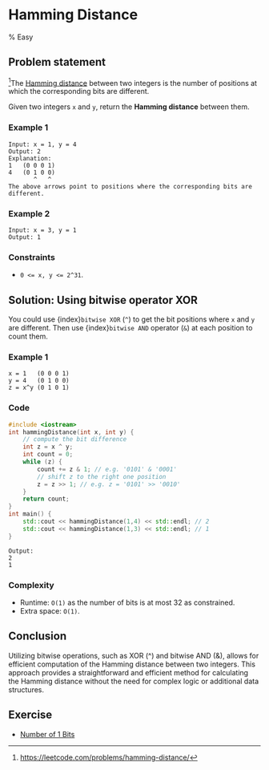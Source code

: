 # Hamming Distance
% Easy 

## Problem statement

[^url]The [Hamming distance](https://en.wikipedia.org/wiki/Hamming_distance) between two integers is the number of positions at which the corresponding bits are different.

Given two integers `x` and `y`, return the **Hamming distance** between them.

[^url]: https://leetcode.com/problems/hamming-distance/

### Example 1
```text
Input: x = 1, y = 4
Output: 2
Explanation:
1   (0 0 0 1)
4   (0 1 0 0)
       ^   ^
The above arrows point to positions where the corresponding bits are different.
```

### Example 2
```text
Input: x = 3, y = 1
Output: 1
```
 

### Constraints

* `0 <= x, y <= 2^31`.

## Solution: Using bitwise operator XOR
You could use {index}`bitwise XOR` (`^`) to get the bit positions where `x` and `y` are different. Then use {index}`bitwise AND` operator (`&`) at each position to count them.

### Example 1
```text
x = 1   (0 0 0 1)
y = 4   (0 1 0 0)
z = x^y (0 1 0 1)
```

### Code
```cpp
#include <iostream>
int hammingDistance(int x, int y) {
    // compute the bit difference 
    int z = x ^ y;
    int count = 0;
    while (z) {
        count += z & 1; // e.g. '0101' & '0001'
        // shift z to the right one position
        z = z >> 1; // e.g. z = '0101' >> '0010'
    }
    return count;
}
int main() {
    std::cout << hammingDistance(1,4) << std::endl; // 2
    std::cout << hammingDistance(1,3) << std::endl; // 1
}
```
```text
Output:
2
1
```

### Complexity
* Runtime: `O(1)` as the number of bits is at most 32 as constrained.
* Extra space: `O(1)`.

## Conclusion

Utilizing bitwise operations, such as XOR (^) and bitwise AND (&), allows for efficient computation of the Hamming distance between two integers. This approach provides a straightforward and efficient method for calculating the Hamming distance without the need for complex logic or additional data structures.

## Exercise
- [Number of 1 Bits](https://leetcode.com/problems/number-of-1-bits/)

